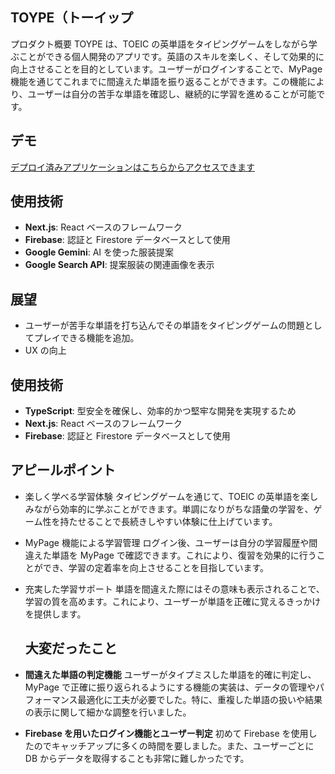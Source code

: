 ## TOYPE（トーイップ

プロダクト概要
TOYPE は、TOEIC の英単語をタイピングゲームをしながら学ぶことができる個人開発のアプリです。英語のスキルを楽しく、そして効果的に向上させることを目的としています。ユーザーがログインすることで、MyPage 機能を通じてこれまでに間違えた単語を振り返ることができます。この機能により、ユーザーは自分の苦手な単語を確認し、継続的に学習を進めることが可能です。

## デモ

[デプロイ済みアプリケーションはこちらからアクセスできます](toeic-typing-game.vercel.app/)

## 使用技術

- **Next.js**: React ベースのフレームワーク
- **Firebase**: 認証と Firestore データベースとして使用
- **Google Gemini**: AI を使った服装提案
- **Google Search API**: 提案服装の関連画像を表示

## 展望　

- ユーザーが苦手な単語を打ち込んでその単語をタイピングゲームの問題としてプレイできる機能を追加。
- UX の向上

## 使用技術

- **TypeScript**: 型安全を確保し、効率的かつ堅牢な開発を実現するため
- **Next.js**: React ベースのフレームワーク
- **Firebase**: 認証と Firestore データベースとして使用

## アピールポイント

- 楽しく学べる学習体験
  タイピングゲームを通じて、TOEIC の英単語を楽しみながら効率的に学ぶことができます。単調になりがちな語彙の学習を、ゲーム性を持たせることで長続きしやすい体験に仕上げています。

- MyPage 機能による学習管理
  ログイン後、ユーザーは自分の学習履歴や間違えた単語を MyPage で確認できます。これにより、復習を効果的に行うことができ、学習の定着率を向上させることを目指しています。

- 充実した学習サポート
  単語を間違えた際にはその意味も表示されることで、学習の質を高めます。これにより、ユーザーが単語を正確に覚えるきっかけを提供します。

  ## 大変だったこと

- **間違えた単語の判定機能**
  ユーザーがタイプミスした単語を的確に判定し、MyPage で正確に振り返られるようにする機能の実装は、データの管理やパフォーマンス最適化に工夫が必要でした。特に、重複した単語の扱いや結果の表示に関して細かな調整を行いました。
- **Firebase を用いたログイン機能とユーザー判定**
  初めて Firebase を使用したのでキャッチアップに多くの時間を要しました。また、ユーザーごとに DB からデータを取得することも非常に難しかったです。
